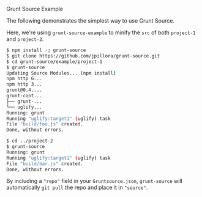 
Grunt Source Example

The following demonstrates the simplest way to use Grunt Source.

Here, we're using `grunt-source-example` to minify the `src` of both `project-1` and `project-2`.

``` sh
$ npm install -g grunt-source
$ git clone https://github.com/jpillora/grunt-source.git
$ cd grunt-source/example/project-1
$ grunt-source
Updating Source Modules... (npm install)
npm http G...
npm http 3...
grunt@0.4....
grunt-cont...
├── grunt-...
└── uglify...
Running: grunt
Running "uglify:target1" (uglify) task
File "build/foo.js" created.
Done, without errors.

$ cd ../project-2
$ grunt-source
Running: grunt
Running "uglify:target1" (uglify) task
File "build/bar.js" created.
Done, without errors.

```

By including a `"repo"` field in your `Gruntsource.json`, `grunt-source` will automatically
`git pull` the repo and place it in `"source"`.
